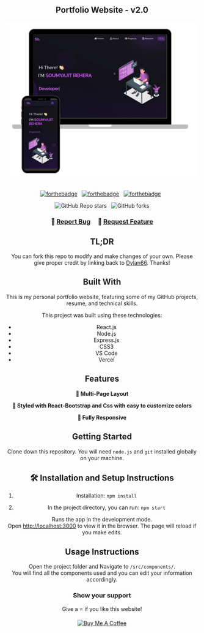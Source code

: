 <h2 align="center">
  Portfolio Website - v2.0<br/>
 
</h2>
<div align="center">
  <img alt="Demo" src="./Images/readme-img1.png" />
</div>

<br/>

<center>

[![forthebadge](https://forthebadge.com/images/badges/built-with-love.svg)](https://forthebadge.com) &nbsp;
[![forthebadge](https://forthebadge.com/images/badges/made-with-javascript.svg)](https://forthebadge.com) &nbsp;
[![forthebadge](https://forthebadge.com/images/badges/open-source.svg)](https://forthebadge.com) &nbsp;

![GitHub Repo stars](https://img.shields.io/github/stars/Dylan66/portfolio-website?color=red&logo=github&style=for-the-badge) &nbsp;
![GitHub forks](https://img.shields.io/github/forks/Dylan66/portfolio-website?color=red&logo=github&style=for-the-badge)



<h3 align="center">
    🔹
    <a href="https://github.com/Dylan66/portfolio-website/issues">Report Bug</a> &nbsp; &nbsp;
    🔹
    <a href="https://github.com/Dylan66/portfolio-website/issues">Request Feature</a>
</h3>

## TL;DR

You can fork this repo to modify and make changes of your own. Please give proper credit by linking back to [Dylan66](https://github.com/Dylan66). Thanks!

## Built With


This is my personal portfolio website, featuring some of my GitHub projects, resume, and technical skills.<br/>


This project was built using these technologies:

- React.js
- Node.js
- Express.js
- CSS3
- VS Code
- Vercel

## Features

**📖 Multi-Page Layout**

**🎨 Styled with React-Bootstrap and Css with easy to customize colors**

**📱 Fully Responsive**

## Getting Started

Clone down this repository. You will need `node.js` and `git` installed globally on your machine.

## 🛠 Installation and Setup Instructions

1. Installation: `npm install`

2. In the project directory, you can run: `npm start`

Runs the app in the development mode.\
Open [http://localhost:3000](http://localhost:3000) to view it in the browser.
The page will reload if you make edits.

## Usage Instructions

Open the project folder and Navigate to `/src/components/`. <br/>
You will find all the components used and you can edit your information accordingly.

### Show your support

Give a ⭐ if you like this website!

<a href="https://www.buymeacoffee.com/dylan66" target="_blank"><img src="https://cdn.buymeacoffee.com/buttons/v2/default-violet.png" alt="Buy Me A Coffee" height= "60px" width= "217px" ></a>
